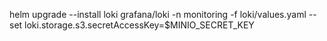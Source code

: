 helm upgrade --install loki grafana/loki -n monitoring -f loki/values.yaml
--set loki.storage.s3.secretAccessKey=$MINIO_SECRET_KEY
